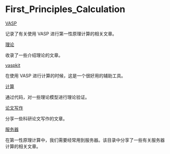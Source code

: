 # First_Principles_Calculation

[VASP](VASP.md)

记录了有关使用 VASP 进行第一性原理计算的相关文章。

[理论](理论.md)

收录了一些介绍理论的文章。

[vaspkit](vaspkit.md)

在使用 VASP 进行计算的时候，这是一个很好用的辅助工具。

[计算](计算.md)

通过代码，对一些理论模型进行理论验证。

[论文写作](论文写作.md)

分享一些科研论文写作的文章。

[服务器](服务器.md)

在第一性原理计算中，我们需要经常用到服务器。该目录中分享了一些有关服务器计算的相关文章。